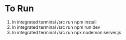 # To Run 
1. In integrated terminal /src run npm install
2. In integrated terminal /src run npm run dev
3. In integrated terminal /src run npx nodemon server.js 
